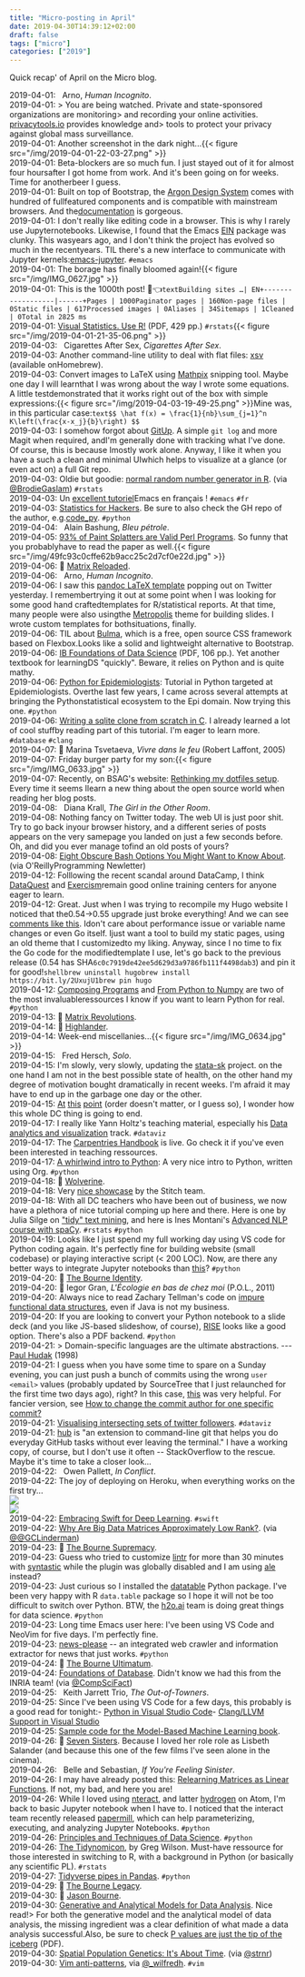 ```yaml
---
title: "Micro-posting in April"
date: 2019-04-30T14:39:12+02:00
draft: false
tags: ["micro"]
categories: ["2019"]
---
```


Quick recap' of April on the Micro blog.

<a href="#" style="text-decoration: none;">2019-04-01</a>: <a href="https://itunes.apple.com/fr/album/human-incognito/1171932077" type="application/rss+xml" class="iconfont icon-music" title="rss"></a> &nbsp; Arno, _Human Incognito_.<br>
<a href="#" style="text-decoration: none;">2019-04-01</a>: > You are being watched. Private and state-sponsored organizations are monitoring> and recording your online activities. [privacytools.io](https://www.privacytools.io/#top) provides knowledge and> tools to protect your privacy against global mass surveillance.<br>
<a href="#" style="text-decoration: none;">2019-04-01</a>: Another screenshot in the dark night...{{< figure src="/img/2019-04-01-22-03-27.png" >}}<br>
<a href="#" style="text-decoration: none;">2019-04-01</a>: Beta-blockers are so much fun. I just stayed out of it for almost four hoursafter I got home from work. And it's been going on for weeks. Time for anotherbeer I guess.<br>
<a href="#" style="text-decoration: none;">2019-04-01</a>: Built on top of Bootstrap, the [Argon Design System](https://github.com/creativetimofficial/argon-design-system/blob/master/README.md) comes with hundred of fullfeatured components and is compatible with mainstream browsers. And the[documentation](https://demos.creative-tim.com/argon-design-system/docs/getting-started/overview.html) is gorgeous.<br>
<a href="#" style="text-decoration: none;">2019-04-01</a>: I don't really like editing code in a browser. This is why I rarely use Jupyternotebooks. Likewise, I found that the Emacs [EIN](https://github.com/tkf/emacs-ipython-notebook) package was clunky. This wasyears ago, and I don't think the project has evolved so much in the recentyears. TIL there's a new interface to communicate with Jupyter kernels:[emacs-jupyter](https://github.com/dzop/emacs-jupyter). `#emacs`<br>
<a href="#" style="text-decoration: none;">2019-04-01</a>: The borage has finally bloomed again!{{< figure src="/img/IMG_0627.jpg" >}}<br>
<a href="#" style="text-decoration: none;">2019-04-01</a>: This is the 1000th post! 💪👈`textBuilding sites …| EN+------------------|------+Pages | 1000Paginator pages | 160Non-page files | 0Static files | 617Processed images | 0Aliases | 34Sitemaps | 1Cleaned | 0Total in 2825 ms`<br>
<a href="#" style="text-decoration: none;">2019-04-01</a>: [Visual Statistics. Use R!](https://cran.r-project.org/doc/contrib/Shipunov-visual%5Fstatistics.pdf) (PDF, 429 pp.) `#rstats`{{< figure src="/img/2019-04-01-21-35-06.png" >}}<br>
<a href="#" style="text-decoration: none;">2019-04-03</a>: <a href="https://itunes.apple.com/fr/album/cigarettes-after-sex/121540895" type="application/rss+xml" class="iconfont icon-music" title="rss"></a> &nbsp; Cigarettes After Sex, _Cigarettes After Sex_.<br>
<a href="#" style="text-decoration: none;">2019-04-03</a>: Another command-line utility to deal with flat files: [xsv](https://github.com/BurntSushi/xsv) (available onHomebrew).<br>
<a href="#" style="text-decoration: none;">2019-04-03</a>: Convert images to LaTeX using [Mathpix](https://mathpix.com) snipping tool. Maybe one day I will learnthat I was wrong about the way I wrote some equations. A little testdemonstrated that it works right out of the box with simple expressions:{{< figure src="/img/2019-04-03-19-49-25.png" >}}Mine was, in this particular case:`text$$ \hat f(x) = \frac{1}{nb}\sum_{j=1}^n K\left(\frac{x-x_j}{b}\right) $$`<br>
<a href="#" style="text-decoration: none;">2019-04-03</a>: I somehow forgot about [GitUp](https://gitup.co). A simple `git log` and more Magit when required, andI'm generally done with tracking what I've done. Of course, this is because Imostly work alone. Anyway, I like it when you have a such a clean and minimal UIwhich helps to visualize at a glance (or even act on) a full Git repo.<br>
<a href="#" style="text-decoration: none;">2019-04-03</a>: Oldie but goodie: [normal random number generator in R](https://stat.ethz.ch/pipermail/r-devel/2006-May/037527.html). (via [@BrodieGaslam](https://twitter.com/BrodieGaslam/status/1113204074919419905)) `#rstats`<br>
<a href="#" style="text-decoration: none;">2019-04-03</a>: Un [excellent tutoriel](http://frougon.net/writings/emacs-tut/index.html)Emacs en français ! `#emacs` `#fr`<br>
<a href="#" style="text-decoration: none;">2019-04-03</a>: [Statistics for Hackers](http://christopherroach.com/articles/statistics-for-hackers/). Be sure to also check the GH repo of the author, e.g.[code_py](https://github.com/chrisalbon/code%5Fpy). `#python`<br>
<a href="#" style="text-decoration: none;">2019-04-04</a>: <a href="https://itunes.apple.com/fr/album/bleu-p%C3%A9trole/275346103" type="application/rss+xml" class="iconfont icon-music" title="rss"></a> &nbsp; Alain Bashung, _Bleu pétrole_.<br>
<a href="#" style="text-decoration: none;">2019-04-05</a>: [93% of Paint Splatters are Valid Perl Programs](http://colinm.org/sigbovik/). So funny that you probablyhave to read the paper as well.{{< figure src="/img/49fc93c0cffe62b9acc25c2d7cf0e22d.jpg" >}}<br>
<a href="#" style="text-decoration: none;">2019-04-06</a>: &#127909; [Matrix Reloaded](https://www.imdb.com/title/tt0234215/).<br>
<a href="#" style="text-decoration: none;">2019-04-06</a>: <a href="https://itunes.apple.com/fr/album/human-incognito/1171932077" type="application/rss+xml" class="iconfont icon-music" title="rss"></a> &nbsp; Arno, _Human Incognito_.<br>
<a href="#" style="text-decoration: none;">2019-04-06</a>: I saw this [pandoc LaTeX template](https://github.com/Wandmalfarbe/pandoc-latex-template/blob/master/README.md) popping out on Twitter yesterday. I remembertrying it out at some point when I was looking for some good hand craftedtemplates for R/statistical reports. At that time, many people were also usingthe [Metropolis](https://github.com/matze/mtheme) theme for building slides. I wrote custom templates for bothsituations, finally.<br>
<a href="#" style="text-decoration: none;">2019-04-06</a>: TIL about [Bulma](https://bulma.io), which is a free, open source CSS framework based on Flexbox.Looks like a solid and lightweight alternative to Bootstrap.<br>
<a href="#" style="text-decoration: none;">2019-04-06</a>: [IB Foundations of Data Science](https://www.cl.cam.ac.uk/teaching/1819/DataSci/notes0.pdf) (PDF, 106 pp.). Yet another textbook for learningDS "quickly". Beware, it relies on Python and is quite mathy.<br>
<a href="#" style="text-decoration: none;">2019-04-06</a>: [Python for Epidemiologists](https://github.com/pzivich/Python-for-Epidemiologists): Tutorial in Python targeted at Epidemiologists. Overthe last few years, I came across several attempts at bringing the Pythonstatistical ecosystem to the Epi domain. Now trying this one. `#python`<br>
<a href="#" style="text-decoration: none;">2019-04-06</a>: [Writing a sqlite clone from scratch in C](https://cstack.github.io/db%5Ftutorial/). I already learned a lot of cool stuffby reading part of this tutorial. I'm eager to learn more. `#database` `#clang`<br>
<a href="#" style="text-decoration: none;">2019-04-07</a>: &#x1f4d6; Marina Tsvetaeva, _Vivre dans le feu_ (Robert Laffont, 2005)<br>
<a href="#" style="text-decoration: none;">2019-04-07</a>: Friday burger party for my son:{{< figure src="/img/IMG_0633.jpg" >}}<br>
<a href="#" style="text-decoration: none;">2019-04-07</a>: Recently, on BSAG's website: [Rethinking my dotfiles setup](https://www.rousette.org.uk/archives/rethinking-my-dotfiles-setup/). Every time it seems Ilearn a new thing about the open source world when reading her blog posts.<br>
<a href="#" style="text-decoration: none;">2019-04-08</a>: <a href="https://itunes.apple.com/fr/album/the-girl-in-the-other-room/958763833" type="application/rss+xml" class="iconfont icon-music" title="rss"></a> &nbsp; Diana Krall, _The Girl in the Other Room_.<br>
<a href="#" style="text-decoration: none;">2019-04-08</a>: Nothing fancy on Twitter today. The web UI is just poor shit. Try to go back inyour browser history, and a different series of posts appears on the very samepage you landed on just a few seconds before. Oh, and did you ever manage tofind an old posts of yours?<br>
<a href="#" style="text-decoration: none;">2019-04-08</a>: [Eight Obscure Bash Options You Might Want to Know About](https://zwischenzugs.com/2019/04/03/eight-obscure-bash-options-you-might-want-to-know-about). (via O'ReillyProgramming Newletter)<br>
<a href="#" style="text-decoration: none;">2019-04-12</a>: Folllowing the recent scandal around DataCamp, I think [DataQuest](https://www.dataquest.io) and [Exercism](https://exercism.io)remain good online training centers for anyone eager to learn.<br>
<a href="#" style="text-decoration: none;">2019-04-12</a>: Great. Just when I was trying to recompile my Hugo website I noticed that the0.54->0.55 upgrade just broke everything! And we can see [comments like this](https://github.com/gohugoio/hugo/issues/4117#issuecomment-475810894). Idon't care about performance issue or variable name changes or even Go itself. Ijust want a tool to build my static pages, using an old theme that I customizedto my liking. Anyway, since I no time to fix the Go code for the modifiedtemplate I use, let's go back to the previous release (0.54 has SHA`6c0c7919de42ee5d629d3a9786fb111f4498dab3`) and pin it for good!`shellbrew uninstall hugobrew install https://bit.ly/2UxujU1brew pin hugo`<br>
<a href="#" style="text-decoration: none;">2019-04-12</a>: [Composing Programs](http://www.composingprograms.com) and [From Python to Numpy](http://www.labri.fr/perso/nrougier/from-python-to-numpy/) are two of the most invaluableressources I know if you want to learn Python for real. `#python`<br>
<a href="#" style="text-decoration: none;">2019-04-13</a>: &#127909; [Matrix Revolutions](https://en.wikipedia.org/wiki/The_Matrix_Revolutions).<br>
<a href="#" style="text-decoration: none;">2019-04-14</a>: &#127909; [Highlander](<https://en.wikipedia.org/wiki/Highlander_(film)>).<br>
<a href="#" style="text-decoration: none;">2019-04-14</a>: Week-end miscellanies...{{< figure src="/img/IMG_0634.jpg" >}}<br>
<a href="#" style="text-decoration: none;">2019-04-15</a>: <a href="https://itunes.apple.com/fr/album/solo/1011585685" type="application/rss+xml" class="iconfont icon-music" title="rss"></a> &nbsp; Fred Hersch, _Solo_.<br>
<a href="#" style="text-decoration: none;">2019-04-15</a>: I'm slowly, very slowly, updating the [stata-sk](/articles/stata-sk/) project. on the one hand I am not in the best possible state of health, on the other hand my degree of motivation bought dramatically in recent weeks. I'm afraid it may have to end up in the garbage one day or the other.<br>
<a href="#" style="text-decoration: none;">2019-04-15</a>: [At](https://twitter.com/CMastication/status/1117235956560662528) [this](http://third-bit.com/2019/04/15/an-exchange-with-datacamp.html) [point](https://twitter.com/noamross/status/1116667602741485571) (order doesn't matter, or I guess so), I wonder how this whole DC thing is going to end.<br>
<a href="#" style="text-decoration: none;">2019-04-17</a>: I really like Yann Holtz's teaching material, especially his [Data analytics and visualization](https://www.yan-holtz.com/teaching) track. `#dataviz`<br>
<a href="#" style="text-decoration: none;">2019-04-17</a>: The [Carpentries Handbook](https://docs.carpentries.org) is live. Go check it if you've even been interested in teaching ressources.<br>
<a href="#" style="text-decoration: none;">2019-04-17</a>: [A whirlwind intro to Python](https://github.com/Gastove/pythonathon): A very nice intro to Python, written using Org. `#python`<br>
<a href="#" style="text-decoration: none;">2019-04-18</a>: &#127909; [Wolverine](https://www.imdb.com/title/tt1430132/).<br>
<a href="#" style="text-decoration: none;">2019-04-18</a>: Very [nice showcase](https://algorithms-tour.stitchfix.com/#recommendation-systems) by the Stitch team.<br>
<a href="#" style="text-decoration: none;">2019-04-18</a>: With all DC teachers who have been out of business, we now have a plethora of nice tutorial comping up here and there. Here is one by Julia Silge on ["tidy" text mining](https://github.com/juliasilge/deming2018), and here is Ines Montani's [Advanced NLP course with spaCy](https://github.com/ines/spacy-course). `#rstats` `#python`<br>
<a href="#" style="text-decoration: none;">2019-04-19</a>: Looks like I just spend my full working day using VS code for Python coding again. It's perfectly fine for building website (small codebase) or playing interactive script (< 200 LOC). Now, are there any better ways to integrate Jupyter notebooks than [this](https://code.visualstudio.com/docs/python/jupyter-support)? `#python`<br>
<a href="#" style="text-decoration: none;">2019-04-20</a>: &#127909; [The Bourne Identity](<https://en.wikipedia.org/wiki/The_Bourne_Identity_(2002_film)>).<br>
<a href="#" style="text-decoration: none;">2019-04-20</a>: &#x1f4d6; Iegor Gran, _L'Écologie en bas de chez moi_ (P.O.L., 2011)<br>
<a href="#" style="text-decoration: none;">2019-04-20</a>: Always nice to read Zachary Tellman's code on [impure functional data structures](https://github.com/lacuna/bifurcan), even if Java is not my business.<br>
<a href="#" style="text-decoration: none;">2019-04-20</a>: If you are looking to convert your Python notebook to a slide deck (and you like JS-based slideshow, of course), [RISE](https://damianavila.github.io/RISE/) looks like a good option. There's also a PDF backend. `#python`<br>
<a href="#" style="text-decoration: none;">2019-04-21</a>: > Domain-specific languages are the ultimate abstractions. --- [Paul Hudak](https://felleisen.org/matthias/manifesto/sec_pl-pl.html) (1998)<br>
<a href="#" style="text-decoration: none;">2019-04-21</a>: I guess when you have some time to spare on a Sunday evening, you can just push a bunch of commits using the wrong `user <email>` values (probably updated by SourceTree that I just relaunched for the first time two days ago), right? In this case, [this](https://help.github.com/en/articles/changing-author-info) was very helpful. For fancier version, see [How to change the commit author for one specific commit?](https://stackoverflow.com/q/3042437)<br>
<a href="#" style="text-decoration: none;">2019-04-21</a>: [Visualising intersecting sets of twitter followers](https://www.cultureofinsight.com/blog/2018/01/25/2018-01-25-visualising-twitter-follower-overlap/). `#dataviz`<br>
<a href="#" style="text-decoration: none;">2019-04-21</a>: [hub](https://hub.github.com) is "an extension to command-line git that helps you do everyday GitHub tasks without ever leaving the terminal." I have a working copy, of course, but I don't use it often -- StackOverflow to the rescue. Maybe it's time to take a closer look...<br>
<a href="#" style="text-decoration: none;">2019-04-22</a>: <a href="https://itunes.apple.com/fr/album/in-conflict/814784669" type="application/rss+xml" class="iconfont icon-music" title="rss"></a> &nbsp; Owen Pallett, _In Conflict_.<br>
<a href="#" style="text-decoration: none;">2019-04-22</a>: The joy of deploying on Heroku, when everything works on the first try...<br>![](/img/2019-04-22-21-39-36.png)<br>![](/img/2019-04-22-21-42-11.png)<br>
<a href="#" style="text-decoration: none;">2019-04-22</a>: [Embracing Swift for Deep Learning](https://www.fast.ai/2019/03/06/fastai-swift/). `#swift`<br>
<a href="#" style="text-decoration: none;">2019-04-22</a>: [Why Are Big Data Matrices Approximately Low Rank?](https://epubs.siam.org/doi/10.1137/18M1183480). (via [@@GCLinderman](https://twitter.com/GCLinderman/status/1119564896486731778))<br>
<a href="#" style="text-decoration: none;">2019-04-23</a>: &#127909; [The Bourne Supremacy](<https://en.wikipedia.org/wiki/The_Bourne_Supremacy_(film)>).<br>
<a href="#" style="text-decoration: none;">2019-04-23</a>: Guess who tried to customize [lintr](https://github.com/jimhester/lintr) for more than 30 minutes with [syntastic](https://github.com/vim-syntastic/syntastic) while the plugin was globally disabled and I am using [ale](https://github.com/w0rp/ale) instead?<br>
<a href="#" style="text-decoration: none;">2019-04-23</a>: Just curious so I installed the [datatable](https://www.kaggle.com/sudalairajkumar/getting-started-with-python-datatable/notebook) Python package. I've been very happy with R `data.table` package so I hope it will not be too difficult to switch over Python. BTW, the [h2o.ai](https://www.h2o.ai) team is doing great things for data science. `#python`<br>
<a href="#" style="text-decoration: none;">2019-04-23</a>: Long time Emacs user here: I've been using VS Code and NeoVim for five days. I'm perfectly fine.<br>
<a href="#" style="text-decoration: none;">2019-04-23</a>: [news-please](https://github.com/fhamborg/news-please) -- an integrated web crawler and information extractor for news that just works. `#python`<br>
<a href="#" style="text-decoration: none;">2019-04-24</a>: &#127909; [The Bourne Ultimatum](<https://en.wikipedia.org/wiki/The_Bourne_Ultimatum_(film)>).<br>
<a href="#" style="text-decoration: none;">2019-04-24</a>: [Foundations of Database](http://webdam.inria.fr/Alice/). Didn't know we had this from the INRIA team! (via [@CompSciFact](https://twitter.com/CompSciFact/status/1120860139093942272))<br>
<a href="#" style="text-decoration: none;">2019-04-25</a>: <a href="https://itunes.apple.com/fr/album/the-out-of-towners/256852163" type="application/rss+xml" class="iconfont icon-music" title="rss"></a> &nbsp; Keith Jarrett Trio, _The Out-of-Towners_.<br>
<a href="#" style="text-decoration: none;">2019-04-25</a>: Since I've been using VS Code for a few days, this probably is a good read for tonight:- [Python in Visual Studio Code](https://devblogs.microsoft.com/python/python-in-visual-studio-code-april-2019-release/)- [Clang/LLVM Support in Visual Studio](https://devblogs.microsoft.com/cppblog/clang-llvm-support-in-visual-studio/)<br>
<a href="#" style="text-decoration: none;">2019-04-25</a>: [Sample code for the Model-Based Machine Learning book](https://github.com/dotnet/mbmlbook).<br>
<a href="#" style="text-decoration: none;">2019-04-26</a>: &#127909; [Seven Sisters](https://en.wikipedia.org/wiki/What_Happened_to_Monday). Because I loved her role role as Lisbeth Salander (and because this one of the few films I've seen alone in the cinema).<br>
<a href="#" style="text-decoration: none;">2019-04-26</a>: <a href="https://itunes.apple.com/fr/album/if-youre-feeling-sinister/516530926" type="application/rss+xml" class="iconfont icon-music" title="rss"></a> &nbsp; Belle and Sebastian, _If You're Feeling Sinister_.<br>
<a href="#" style="text-decoration: none;">2019-04-26</a>: I may have already posted this: [Relearning Matrices as Linear Functions](https://www.dhruvonmath.com/2018/12/31/matrices/). If not, my bad, and here you are!<br>
<a href="#" style="text-decoration: none;">2019-04-26</a>: While I loved using [nteract](http://nteract.io), and latter [hydrogen](https://atom.io/packages/hydrogen) on Atom, I'm back to basic Jupyter notebook when I have to. I noticed that the interact team recently released [papermill](https://github.com/nteract/papermill), which can help parameterizing, executing, and analyzing Jupyter Notebooks. `#python`<br>
<a href="#" style="text-decoration: none;">2019-04-26</a>: [Principles and Techniques of Data Science](https://www.textbook.ds100.org/ch/04/eda_intro.html). `#python`<br>
<a href="#" style="text-decoration: none;">2019-04-26</a>: [The Tidynomicon](https://gvwilson.github.io/tidynomicon/), by Greg Wilson. Must-have ressource for those interested in switching to R, with a background in Python (or basically any scientific PL). `#rstats`<br>
<a href="#" style="text-decoration: none;">2019-04-27</a>: [Tidyverse pipes in Pandas](https://stmorse.github.io/journal/tidyverse-style-pandas.html). `#python`<br>
<a href="#" style="text-decoration: none;">2019-04-29</a>: &#127909; [The Bourne Legacy](<https://en.wikipedia.org/wiki/The_Bourne_Legacy_(film)>).<br>
<a href="#" style="text-decoration: none;">2019-04-30</a>: &#127909; [Jason Bourne](<https://en.wikipedia.org/wiki/Jason_Bourne_(film)>).<br>
<a href="#" style="text-decoration: none;">2019-04-30</a>: [Generative and Analytical Models for Data Analysis](https://simplystatistics.org/2019/04/29/generative-and-analytical-models-for-data-analysis/). Nice read!> For both the generative model and the analytical model of data analysis, the missing ingredient was a clear definition of what made a data analysis successful.Also, be sure to check [P values are just the tip of the iceberg](https://www.nature.com/polopoly_fs/1.17412!/menu/main/topColumns/topLeftColumn/pdf/520612a.pdf) (PDF).<br>
<a href="#" style="text-decoration: none;">2019-04-30</a>: [Spatial Population Genetics: It's About Time](https://arxiv.org/abs/1904.09847v1#). (via [@strnr](https://twitter.com/strnr/status/1122855565686988800))<br>
<a href="#" style="text-decoration: none;">2019-04-30</a>: [Vim anti-patterns](https://sanctum.geek.nz/arabesque/vim-anti-patterns/), via [@\_wilfredh](https://twitter.com/_wilfredh/status/1122987184389349376). `#vim`<br>
